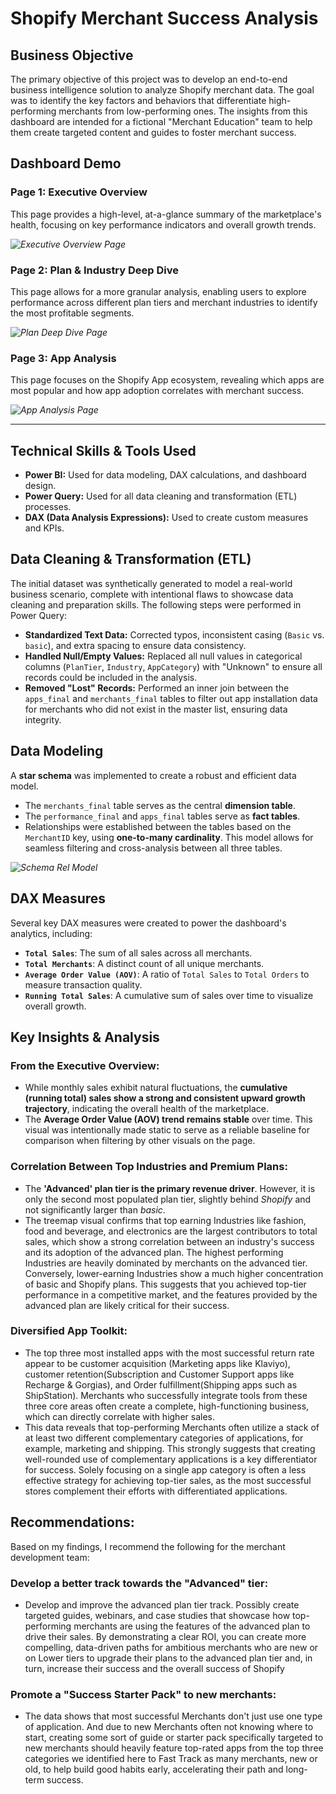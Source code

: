 # Shopify Merchant Success Analysis

## Business Objective

The primary objective of this project was to develop an end-to-end business intelligence solution to analyze Shopify merchant data. The goal was to identify the key factors and behaviors that differentiate high-performing merchants from low-performing ones. The insights from this dashboard are intended for a fictional "Merchant Education" team to help them create targeted content and guides to foster merchant success.

## Dashboard Demo

### Page 1: Executive Overview
This page provides a high-level, at-a-glance summary of the marketplace's health, focusing on key performance indicators and overall growth trends.

*![Executive Overview Page](./images/Executive_Overview.png)*

### Page 2: Plan & Industry Deep Dive
This page allows for a more granular analysis, enabling users to explore performance across different plan tiers and merchant industries to identify the most profitable segments.

*![Plan Deep Dive Page](./images/Deep_dive.png)*

### Page 3: App Analysis
This page focuses on the Shopify App ecosystem, revealing which apps are most popular and how app adoption correlates with merchant success.

*![App Analysis Page](./images/Apps_analysis.png)*

---

## Technical Skills & Tools Used

-   **Power BI:** Used for data modeling, DAX calculations, and dashboard design.
-   **Power Query:** Used for all data cleaning and transformation (ETL) processes.
-   **DAX (Data Analysis Expressions):** Used to create custom measures and KPIs.

## Data Cleaning & Transformation (ETL)

The initial dataset was synthetically generated to model a real-world business scenario, complete with intentional flaws to showcase data cleaning and preparation skills. The following steps were performed in Power Query:

-   **Standardized Text Data:** Corrected typos, inconsistent casing (`Basic` vs. `basic`), and extra spacing to ensure data consistency.
-   **Handled Null/Empty Values:** Replaced all null values in categorical columns (`PlanTier`, `Industry`, `AppCategory`) with "Unknown" to ensure all records could be included in the analysis.
-   **Removed "Lost" Records:** Performed an inner join between the `apps_final` and `merchants_final` tables to filter out app installation data for merchants who did not exist in the master list, ensuring data integrity.

## Data Modeling

A **star schema** was implemented to create a robust and efficient data model.

-   The `merchants_final` table serves as the central **dimension table**.
-   The `performance_final` and `apps_final` tables serve as **fact tables**.
-   Relationships were established between the tables based on the `MerchantID` key, using **one-to-many cardinality**. This model allows for seamless filtering and cross-analysis between all three tables.

*![Schema Rel Model](./images/schema.png)*

## DAX Measures

Several key DAX measures were created to power the dashboard's analytics, including:

-   **`Total Sales`**: The sum of all sales across all merchants.
-   **`Total Merchants`**: A distinct count of all unique merchants.
-   **`Average Order Value (AOV)`**: A ratio of `Total Sales` to `Total Orders` to measure transaction quality.
-   **`Running Total Sales`**: A cumulative sum of sales over time to visualize overall growth.

## Key Insights & Analysis

### From the Executive Overview:
-   While monthly sales exhibit natural fluctuations, the **cumulative (running total) sales show a strong and consistent upward growth trajectory**, indicating the overall health of the marketplace.
-   The **Average Order Value (AOV) trend remains stable** over time. This visual was intentionally made static to serve as a reliable baseline for comparison when filtering by other visuals on the page.

### Correlation Between Top Industries and Premium Plans:
-   The **'Advanced' plan tier is the primary revenue driver**. However, it is only the second most populated plan tier, slightly behind *Shopify* and not significantly larger than *basic*.
- The treemap visual confirms that top earning Industries like fashion, food and beverage, and electronics are the largest contributors to total sales, which show a strong correlation between an industry's success and its adoption of the advanced plan. The highest performing Industries are heavily dominated by merchants on the advanced tier. Conversely, lower-earning Industries show a much higher concentration of basic and Shopify plans. This suggests that you achieved top-tier performance in a competitive market, and the features provided by the advanced plan are likely critical for their success.

### Diversified App Toolkit:
- The top three most installed apps with the most successful return rate appear to be customer acquisition (Marketing apps like Klaviyo), customer retention(Subscription and Customer Support apps like Recharge & Gorgias), and Order fulfillment(Shipping apps such as ShipStation). Merchants who successfully integrate tools from these three core areas often create a complete, high-functioning business, which can directly correlate with higher sales.
- This data reveals that top-performing Merchants often utilize a stack of at least two different complementary categories of applications, for example, marketing and shipping. This strongly suggests that creating well-rounded use of complementary applications is a key differentiator for success. Solely focusing on a single app category is often a less effective strategy for achieving top-tier sales, as the most successful stores complement their efforts with differentiated applications.


## Recommendations:
Based on my findings, I recommend the following for the merchant development team:

### Develop a better track towards the "Advanced" tier:
- Develop and improve the advanced plan tier track. Possibly create targeted guides, webinars, and case studies that showcase how top-performing merchants are using the features of the advanced plan to drive their sales. By demonstrating a clear ROI, you can create more compelling, data-driven paths for ambitious merchants who are new or on Lower tiers to upgrade their plans to the advanced plan tier and, in turn, increase their success and the overall success of Shopify

### Promote a "Success Starter Pack" to new merchants:
- The data shows that most successful Merchants don't just use one type of application. And due to new Merchants often not knowing where to start, creating some sort of guide or starter pack specifically targeted to new merchants should heavily feature top-rated apps from the top three categories we identified here to Fast Track as many merchants, new or old, to help build good habits early, accelerating their path and long-term success.
